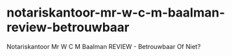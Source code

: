 # notariskantoor-mr-w-c-m-baalman-review-betrouwbaar
Notariskantoor Mr W C M Baalman REVIEW - Betrouwbaar Of Niet?

